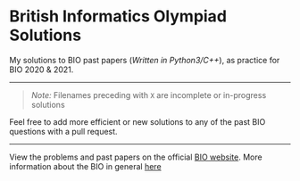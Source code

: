 # British Informatics Olympiad Solutions

My solutions to BIO past papers (*Written in Python3/C++*), as practice for BIO 2020 & 2021.

---

> *Note:* Filenames preceding with `X` are incomplete or in-progress solutions

Feel free to add more efficient or new solutions to any of the past BIO questions with a pull request.

---

View the problems and past papers on the official [BIO website](https://www.olympiad.org.uk/problems.html).
More information about the BIO in general [here](https://www.olympiad.org.uk/)
